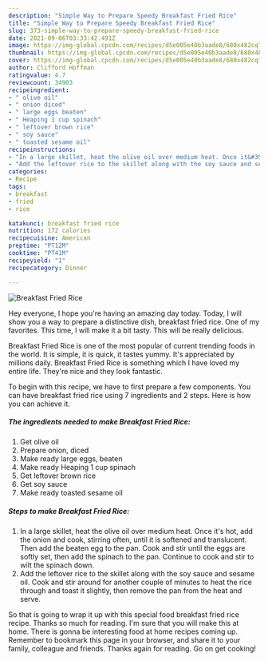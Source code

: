 ```yaml
---
description: "Simple Way to Prepare Speedy Breakfast Fried Rice"
title: "Simple Way to Prepare Speedy Breakfast Fried Rice"
slug: 373-simple-way-to-prepare-speedy-breakfast-fried-rice
date: 2021-09-06T03:33:42.491Z
image: https://img-global.cpcdn.com/recipes/d5e005e40b3aade8/680x482cq70/breakfast-fried-rice-recipe-main-photo.jpg
thumbnail: https://img-global.cpcdn.com/recipes/d5e005e40b3aade8/680x482cq70/breakfast-fried-rice-recipe-main-photo.jpg
cover: https://img-global.cpcdn.com/recipes/d5e005e40b3aade8/680x482cq70/breakfast-fried-rice-recipe-main-photo.jpg
author: Clifford Hoffman
ratingvalue: 4.7
reviewcount: 34903
recipeingredient:
- " olive oil"
- " onion diced"
- " large eggs beaten"
- " Heaping 1 cup spinach"
- " leftover brown rice"
- " soy sauce"
- " toasted sesame oil"
recipeinstructions:
- "In a large skillet, heat the olive oil over medium heat. Once it&#39;s hot, add the onion and cook, stirring often, until it is softened and translucent. Then add the beaten egg to the pan. Cook and stir until the eggs are softly set, then add the spinach to the pan. Continue to cook and stir to wilt the spinach down."
- "Add the leftover rice to the skillet along with the soy sauce and sesame oil. Cook and stir around for another couple of minutes to heat the rice through and toast it slightly, then remove the pan from the heat and serve."
categories:
- Recipe
tags:
- breakfast
- fried
- rice

katakunci: breakfast fried rice 
nutrition: 172 calories
recipecuisine: American
preptime: "PT12M"
cooktime: "PT41M"
recipeyield: "1"
recipecategory: Dinner

---
```



![Breakfast Fried Rice](https://img-global.cpcdn.com/recipes/d5e005e40b3aade8/680x482cq70/breakfast-fried-rice-recipe-main-photo.jpg)

Hey everyone, I hope you're having an amazing day today. Today, I will show you a way to prepare a distinctive dish, breakfast fried rice. One of my favorites. This time, I will make it a bit tasty. This will be really delicious.



Breakfast Fried Rice is one of the most popular of current trending foods in the world. It is simple, it is quick, it tastes yummy. It's appreciated by millions daily. Breakfast Fried Rice is something which I have loved my entire life. They're nice and they look fantastic.


To begin with this recipe, we have to first prepare a few components. You can have breakfast fried rice using 7 ingredients and 2 steps. Here is how you can achieve it.

<!--inarticleads1-->

##### The ingredients needed to make Breakfast Fried Rice:

1. Get  olive oil
1. Prepare  onion, diced
1. Make ready  large eggs, beaten
1. Make ready  Heaping 1 cup spinach
1. Get  leftover brown rice
1. Get  soy sauce
1. Make ready  toasted sesame oil




<!--inarticleads2-->

##### Steps to make Breakfast Fried Rice:

1. In a large skillet, heat the olive oil over medium heat. Once it&#39;s hot, add the onion and cook, stirring often, until it is softened and translucent. Then add the beaten egg to the pan. Cook and stir until the eggs are softly set, then add the spinach to the pan. Continue to cook and stir to wilt the spinach down.
1. Add the leftover rice to the skillet along with the soy sauce and sesame oil. Cook and stir around for another couple of minutes to heat the rice through and toast it slightly, then remove the pan from the heat and serve.




So that is going to wrap it up with this special food breakfast fried rice recipe. Thanks so much for reading. I'm sure that you will make this at home. There is gonna be interesting food at home recipes coming up. Remember to bookmark this page in your browser, and share it to your family, colleague and friends. Thanks again for reading. Go on get cooking!
